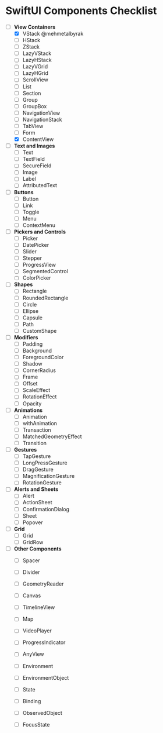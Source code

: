 # SwiftUI Components Checklist

- [ ] **View Containers**
  - [x] VStack @mehmetalbyrak
  - [ ] HStack
  - [ ] ZStack
  - [ ] LazyVStack
  - [ ] LazyHStack
  - [ ] LazyVGrid
  - [ ] LazyHGrid
  - [ ] ScrollView
  - [ ] List
  - [ ] Section
  - [ ] Group
  - [ ] GroupBox
  - [ ] NavigationView
  - [ ] NavigationStack
  - [ ] TabView
  - [ ] Form
  - [x] ContentView

- [ ] **Text and Images**
  - [ ] Text
  - [ ] TextField
  - [ ] SecureField
  - [ ] Image
  - [ ] Label
  - [ ] AttributedText

- [ ] **Buttons**
  - [ ] Button
  - [ ] Link
  - [ ] Toggle
  - [ ] Menu
  - [ ] ContextMenu

- [ ] **Pickers and Controls**
  - [ ] Picker
  - [ ] DatePicker
  - [ ] Slider
  - [ ] Stepper
  - [ ] ProgressView
  - [ ] SegmentedControl
  - [ ] ColorPicker

- [ ] **Shapes**
  - [ ] Rectangle
  - [ ] RoundedRectangle
  - [ ] Circle
  - [ ] Ellipse
  - [ ] Capsule
  - [ ] Path
  - [ ] CustomShape

- [ ] **Modifiers**
  - [ ] Padding
  - [ ] Background
  - [ ] ForegroundColor
  - [ ] Shadow
  - [ ] CornerRadius
  - [ ] Frame
  - [ ] Offset
  - [ ] ScaleEffect
  - [ ] RotationEffect
  - [ ] Opacity

- [ ] **Animations**
  - [ ] Animation
  - [ ] withAnimation
  - [ ] Transaction
  - [ ] MatchedGeometryEffect
  - [ ] Transition

- [ ] **Gestures**
  - [ ] TapGesture
  - [ ] LongPressGesture
  - [ ] DragGesture
  - [ ] MagnificationGesture
  - [ ] RotationGesture

- [ ] **Alerts and Sheets**
  - [ ] Alert
  - [ ] ActionSheet
  - [ ] ConfirmationDialog
  - [ ] Sheet
  - [ ] Popover

- [ ] **Grid**
  - [ ] Grid
  - [ ] GridRow

- [ ] **Other Components**
  - [ ] Spacer
  - [ ] Divider
  - [ ] GeometryReader
  - [ ] Canvas
  - [ ] TimelineView
  - [ ] Map
  - [ ] VideoPlayer
  - [ ] ProgressIndicator
  - [ ] AnyView
  - [ ] Environment
  - [ ] EnvironmentObject
  - [ ] State
  - [ ] Binding
  - [ ] ObservedObject
  - [ ] FocusState
  
